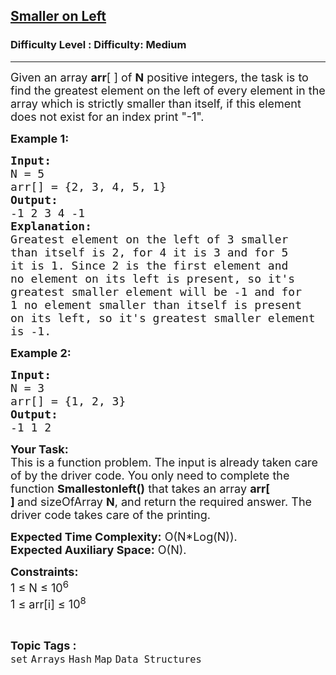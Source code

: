 <h2><a href="https://www.geeksforgeeks.org/problems/smaller-on-left20360700/1?page=1&category=Map&status=unsolved&sortBy=submissions">Smaller on Left</a></h2><h3>Difficulty Level : Difficulty: Medium</h3><hr><div class="problems_problem_content__Xm_eO"><p><span style="font-size: 18px;">Given an array <strong>arr</strong>[ ] of <strong>N</strong> positive integers,&nbsp;the task is to find the greatest element on the left of every element in the array which is strictly smaller than itself, if this element does not exist for an index print "-1".</span></p>
<p><span style="font-size: 18px;"><strong>Example 1:</strong></span></p>
<pre><span style="font-size: 18px;"><strong>Input:
</strong>N = 5
arr[] = {2, 3, 4, 5, 1}
<strong>Output: 
</strong>-1 2 3 4 -1
<strong>Explanation:</strong>
Greatest element on the left of 3 smaller 
than itself is 2, for 4 it is 3 and for 5 
it is 1. Since 2 is the first element and 
no element on its left is present, so it's 
greatest smaller element will be -1 and for 
1 no element smaller than itself is present 
on its left, so it's greatest smaller element 
is -1.
</span></pre>
<p><span style="font-size: 18px;"><strong>Example 2:</strong></span></p>
<pre><span style="font-size: 18px;"><strong>Input:
</strong>N = 3
arr[] = {1, 2, 3} <strong>
Output:
</strong>-1 1 2 </span></pre>
<p><span style="font-size: 18px;"><strong>Your Task:</strong><br>This is a function problem. The input is already taken care of by the driver code. You only need to complete the function <strong>Smallestonleft()</strong> that takes an array <strong>arr[ ]&nbsp;</strong>and&nbsp;sizeOfArray <strong>N</strong>, and return the required answer. The driver code takes care of the printing.</span></p>
<p><span style="font-size: 18px;"><strong>Expected Time Complexity:</strong>&nbsp;O(N*Log(N)).<br><strong>Expected Auxiliary Space:</strong>&nbsp;O(N).</span></p>
<p><span style="font-size: 18px;"><strong>Constraints:</strong><br>1 ≤ N ≤&nbsp;10<sup>6</sup><br>1 ≤&nbsp;arr[i] ≤&nbsp;10<sup>8</sup></span></p></div><br><p><span style=font-size:18px><strong>Topic Tags : </strong><br><code>set</code>&nbsp;<code>Arrays</code>&nbsp;<code>Hash</code>&nbsp;<code>Map</code>&nbsp;<code>Data Structures</code>&nbsp;